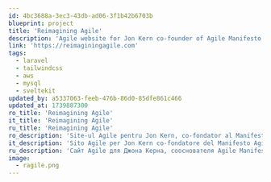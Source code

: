 ```yaml
---
id: 4bc3688a-3ec3-43db-ad06-3f1b42b6703b
blueprint: project
title: 'Reimagining Agile'
description: 'Agile website for Jon Kern co-founder of Agile Manifesto'
link: 'https://reimaginingagile.com'
tags:
  - laravel
  - tailwindcss
  - aws
  - mysql
  - sveltekit
updated_by: a5337063-feeb-476b-86d0-85dfe861c466
updated_at: 1739887300
ro_title: 'Reimagining Agile'
it_title: 'Reimagining Agile'
ru_title: 'Reimagining Agile'
ro_description: 'Site-ul Agile pentru Jon Kern, co-fondator al Manifestului Agile'
it_description: 'Sito Agile per Jon Kern co-fondatore del Manifesto Agile'
ru_description: 'Сайт Agile для Джона Керна, сооснователя Agile Manifesto'
image:
  - ragile.png
---
```

